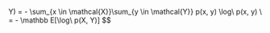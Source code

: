  Y) = - \sum_{x \in \mathcal{X}}\sum_{y \in \mathcal{Y}} p(x, y) \log\ p(x, y) \\ = - \mathbb E[\log\ p(X, Y)] $$